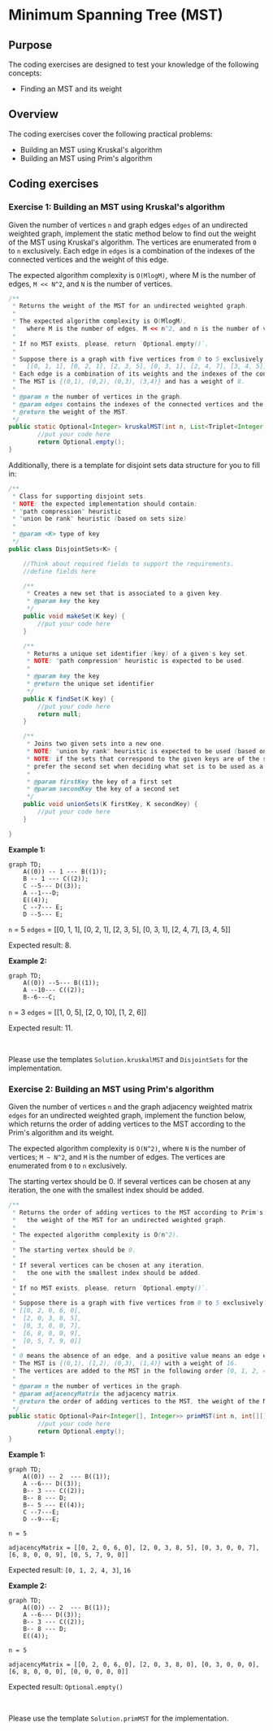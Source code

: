 # Minimum Spanning Tree (MST)

## Purpose

The coding exercises are designed to test your knowledge of the following concepts:

* Finding an MST and its weight

## Overview

The coding exercises cover the following practical problems:
* Building an MST using Kruskal's algorithm 
* Building an MST using Prim's algorithm

## Coding exercises

### Exercise 1: Building an MST using Kruskal's algorithm 

Given the number of vertices `n` and graph edges `edges` of an undirected weighted graph, implement the static method below to find out the weight of the MST using Kruskal's algorithm. 
The vertices are enumerated from `0` to `n` exclusively. Each edge in `edges` is a combination of the indexes of the connected vertices and the weight of this edge.

The expected algorithm complexity is `O(MlogM)`, where M is the number of edges, `M << N^2`, and `N` is the number of vertices.


```java
/**
 * Returns the weight of the MST for an undirected weighted graph.
 *
 * The expected algorithm complexity is O(MlogM),
 *   where M is the number of edges, M << n^2, and n is the number of vertices.
 *
 * If no MST exists, please, return `Optional.empty()`.
 *
 * Suppose there is a graph with five vertices from 0 to 5 exclusively and the list of edges
 *   [[0, 1, 1], [0, 2, 1], [2, 3, 5], [0, 3, 1], [2, 4, 7], [3, 4, 5]].
 * Each edge is a combination of its weights and the indexes of the connected vertices.
 * The MST is {(0,1), (0,2), (0,3), (3,4)} and has a weight of 8.
 *
 * @param n the number of vertices in the graph.
 * @param edges contains the indexes of the connected vertices and the weight of this edge.
 * @return the weight of the MST.
 */
public static Optional<Integer> kruskalMST(int n, List<Triplet<Integer, Integer, Integer>> edges) {
        //put your code here
        return Optional.empty();
}
```

Additionally, there is a template for disjoint sets data structure for you to fill in:
```java
/**
 * Class for supporting disjoint sets.
 * NOTE: the expected implementation should contain:
 * "path compression" heuristic
 * "union be rank" heuristic (based on sets size)
 *
 * @param <K> type of key
 */
public class DisjointSets<K> {

    //Think about required fields to support the requirements.
    //define fields here

    /**
     * Creates a new set that is associated to a given key.
     * @param key the key
     */
    public void makeSet(K key) {
        //put your code here
    }

    /**
     * Returns a unique set identifier (key) of a given's key set.
     * NOTE: "path compression" heuristic is expected to be used.
     *
     * @param key the key
     * @return the unique set identifier
     */
    public K findSet(K key) {
        //put your code here
        return null;
    }

    /**
     * Joins two given sets into a new one.
     * NOTE: "union by rank" heuristic is expected to be used (based on sets size).
     * NOTE: if the sets that correspond to the given keys are of the same rank -
     * prefer the second set when deciding what set is to be used as a new "root".
     *
     * @param firstKey the key of a first set
     * @param secondKey the key of a second set
     */
    public void unionSets(K firstKey, K secondKey) {
        //put your code here
    }

}
```

**Example 1:**
```mermaid
graph TD;
    A((0)) -- 1 --- B((1));
    B -- 1 --- C((2));
    C --5--- D((3));
    A --1---D;
    E((4));
    C --7--- E;
    D --5--- E;
```
`n` = 5
`edges` = [[0, 1, 1], [0, 2, 1], [2, 3, 5], [0, 3, 1], [2, 4, 7], [3, 4, 5]]

Expected result: 8.

**Example 2:**
```mermaid
graph TD;
    A((0)) --5--- B((1));
    A --10--- C((2));
    B--6---C;
```
`n` = 3
`edges` = [[1, 0, 5], [2, 0, 10], [1, 2, 6]]

Expected result: 11.

<br/>

Please use the templates `Solution.kruskalMST` and `DisjointSets` for the implementation.


### Exercise 2: Building an MST using Prim's algorithm

Given the number of vertices `n` and the graph adjacency weighted matrix `edges` for an undirected weighted graph, implement the function below, which returns the order of adding vertices to the MST according to the Prim's algorithm and its weight. 

The expected algorithm complexity is `O(N^2)`, where `N` is the number of vertices; `M ~ N^2`, and `M` is the number of edges.
The vertices are enumerated from `0` to `n` exclusively.

The starting vertex should be 0. If several vertices can be chosen at any iteration, the one with the smallest index should be added.

```java
/**
 * Returns the order of adding vertices to the MST according to Prim's algorithm and
 *   the weight of the MST for an undirected weighted graph.
 *
 * The expected algorithm complexity is O(n^2).
 *
 * The starting vertex should be 0.
 *
 * If several vertices can be chosen at any iteration, 
 *   the one with the smallest index should be added.
 *
 * If no MST exists, please, return `Optional.empty()`.
 *
 * Suppose there is a graph with five vertices from 0 to 5 exclusively and an adjacency matrix
 * [[0, 2, 0, 6, 0], 
 *  [2, 0, 3, 8, 5], 
 *  [0, 3, 0, 0, 7], 
 *  [6, 8, 0, 0, 9], 
 *  [0, 5, 7, 9, 0]]
 *
 * 0 means the absence of an edge, and a positive value means an edge exists and shows its weight.
 * The MST is {(0,1), (1,2), (0,3), (1,4)} with a weight of 16.
 * The vertices are added to the MST in the following order [0, 1, 2, 4, 3].
 *
 * @param n the number of vertices in the graph.
 * @param adjacencyMatrix the adjacency matrix.
 * @return the order of adding vertices to the MST, the weight of the MST.
 */
public static Optional<Pair<Integer[], Integer>> primMST(int n, int[][] adjacencyMatrix) {
        //put your code here
        return Optional.empty();
}
```

**Example 1:**
```mermaid
graph TD;
    A((0)) -- 2  --- B((1));
    A --6--- D((3));
    B-- 3 --- C((2));
    B-- 8 --- D;
    B-- 5 --- E((4));
    C --7---E;
    D --9---E;
```
`n = 5`

`adjacencyMatrix = [[0, 2, 0, 6, 0], [2, 0, 3, 8, 5], [0, 3, 0, 0, 7], [6, 8, 0, 0, 9], [0, 5, 7, 9, 0]]`

Expected result: `[0, 1, 2, 4, 3]`, `16`

**Example 2:**
```mermaid
graph TD;
    A((0)) -- 2  --- B((1));
    A --6--- D((3));
    B-- 3 --- C((2));
    B-- 8 --- D;
    E((4));
```

`n = 5`

`adjacencyMatrix = [[0, 2, 0, 6, 0], [2, 0, 3, 8, 0], [0, 3, 0, 0, 0], [6, 8, 0, 0, 0], [0, 0, 0, 0, 0]]`

Expected result: `Optional.empty()`

<br/>

Please use the template `Solution.primMST` for the implementation.
